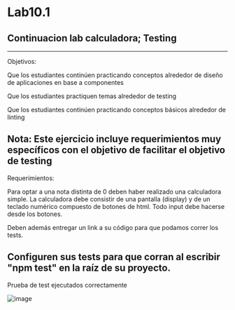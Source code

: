 # Lab10.1
Continuacion lab calculadora; Testing 
----------------------------------------


--------------------------------------
Objetivos:

Que los estudiantes continúen practicando conceptos alrededor de diseño de aplicaciones en base a componentes

Que los estudiantes  practiquen temas alrededor de testing

Que los estudiantes continúen practicando conceptos básicos alrededor de linting

Nota: Este ejercicio incluye requerimientos muy específicos con el objetivo de facilitar el objetivo de testing
------------------------------------------
Requerimientos:

Para optar a una nota distinta de 0 deben haber realizado una calculadora simple. La calculadora debe consistir de una pantalla (display) y de un teclado numérico compuesto de botones de html. Todo input debe hacerse desde los botones. 

Deben además entregar un link a su código para que podamos correr los tests.

Configuren sus tests para que corran al escribir "npm test" en la raíz de su proyecto. 
-----------------------------------------------------------------------------------------
Prueba de test ejecutados correctamente 


![image](https://user-images.githubusercontent.com/72479030/169429048-b0035178-425c-44d3-84ab-bb967193068f.png)
